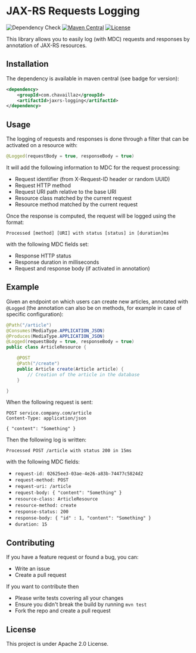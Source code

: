# JAX-RS Requests Logging

![Dependency Check](https://github.com/chavaillaz/jaxrs-logging/actions/workflows/system-tests.yml/badge.svg)
[![Maven Central](https://maven-badges.herokuapp.com/maven-central/com.chavaillaz/jaxrs-logging/badge.svg)](https://maven-badges.herokuapp.com/maven-central/com.chavaillaz/jaxrs-logging)
[![License](https://img.shields.io/badge/License-Apache%202.0-blue.svg)](https://opensource.org/licenses/Apache-2.0)

This library allows you to easily log (with MDC) requests and responses by annotation of JAX-RS resources.

## Installation

The dependency is available in maven central (see badge for version):

```xml
<dependency>
    <groupId>com.chavaillaz</groupId>
    <artifactId>jaxrs-logging</artifactId>
</dependency>
```

## Usage

The logging of requests and responses is done through a filter that can be activated on a resource with:

```java
@Logged(requestBody = true, responseBody = true)
```

It will add the following information to MDC for the request processing:

* Request identifier (from X-Request-ID header or random UUID)
* Request HTTP method
* Request URI path relative to the base URI
* Resource class matched by the current request
* Resource method matched by the current request

Once the response is computed, the request will be logged using the format:

```
Processed [method] [URI] with status [status] in [duration]ms
```

with the following MDC fields set:

* Response HTTP status
* Response duration in milliseconds
* Request and response body (if activated in annotation)

## Example

Given an endpoint on which users can create new articles, annotated with `@Logged`
(the annotation can also be on methods, for example in case of specific configuration):

```java
@Path("/article")
@Consumes(MediaType.APPLICATION_JSON)
@Produces(MediaType.APPLICATION_JSON)
@Logged(requestBody = true, responseBody = true)
public class ArticleResource {

    @POST
    @Path("/create")
    public Article create(Article article) {
        // Creation of the article in the database
    }

}
```

When the following request is sent:

```
POST service.company.com/article
Content-Type: application/json

{ "content": "Something" }
```

Then the following log is written:

```
Processed POST /article with status 200 in 15ms
```

with the following MDC fields:

* `request-id: 02625ee3-03ae-4e26-a83b-74477c5824d2`
* `request-method: POST`
* `request-uri: /article`
* `request-body: { "content": "Something" }`
* `resource-class: ArticleResource`
* `resource-method: create`
* `response-status: 200`
* `response-body: { "id" : 1, "content": "Something" }`
* `duration: 15`

## Contributing

If you have a feature request or found a bug, you can:

- Write an issue
- Create a pull request

If you want to contribute then

- Please write tests covering all your changes
- Ensure you didn't break the build by running `mvn test`
- Fork the repo and create a pull request

## License

This project is under Apache 2.0 License.
